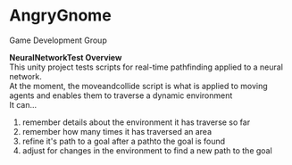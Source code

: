 # AngryGnome
Game Development Group

<b>NeuralNetworkTest Overview</b> <br>
This unity project tests scripts for real-time pathfinding applied to a neural network. <br>
At the moment, the moveandcollide script is what is applied to moving agents and enables them to traverse a dynamic environment<br> 
It can... <br>
1. remember details about the environment it has traverse so far <br>
2. remember how many times it has traversed an area
3. refine it's path to a goal after a pathto the goal is found
4. adjust for changes in the environment to find a new path to the goal

